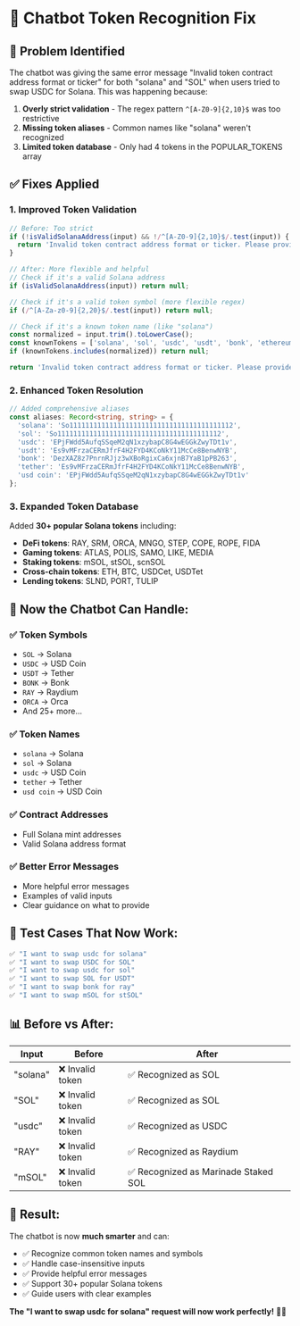 # 🤖 Chatbot Token Recognition Fix

## 🐛 **Problem Identified**

The chatbot was giving the same error message "Invalid token contract address format or ticker" for both "solana" and "SOL" when users tried to swap USDC for Solana. This was happening because:

1. **Overly strict validation** - The regex pattern `^[A-Z0-9]{2,10}$` was too restrictive
2. **Missing token aliases** - Common names like "solana" weren't recognized
3. **Limited token database** - Only had 4 tokens in the POPULAR_TOKENS array

## ✅ **Fixes Applied**

### 1. **Improved Token Validation**
```typescript
// Before: Too strict
if (!isValidSolanaAddress(input) && !/^[A-Z0-9]{2,10}$/.test(input)) {
  return 'Invalid token contract address format or ticker. Please provide a valid contract address.';
}

// After: More flexible and helpful
// Check if it's a valid Solana address
if (isValidSolanaAddress(input)) return null;

// Check if it's a valid token symbol (more flexible regex)
if (/^[A-Za-z0-9]{2,20}$/.test(input)) return null;

// Check if it's a known token name (like "solana")
const normalized = input.trim().toLowerCase();
const knownTokens = ['solana', 'sol', 'usdc', 'usdt', 'bonk', 'ethereum', 'bitcoin', 'btc', 'eth'];
if (knownTokens.includes(normalized)) return null;

return 'Invalid token contract address format or ticker. Please provide a valid contract address or token symbol (e.g., SOL, USDC, solana).';
```

### 2. **Enhanced Token Resolution**
```typescript
// Added comprehensive aliases
const aliases: Record<string, string> = {
  'solana': 'So11111111111111111111111111111111111111112',
  'sol': 'So11111111111111111111111111111111111111112',
  'usdc': 'EPjFWdd5AufqSSqeM2qN1xzybapC8G4wEGGkZwyTDt1v',
  'usdt': 'Es9vMFrzaCERmJfrF4H2FYD4KCoNkY11McCe8BenwNYB',
  'bonk': 'DezXAZ8z7PnrnRJjz3wXBoRgixCa6xjnB7YaB1pPB263',
  'tether': 'Es9vMFrzaCERmJfrF4H2FYD4KCoNkY11McCe8BenwNYB',
  'usd coin': 'EPjFWdd5AufqSSqeM2qN1xzybapC8G4wEGGkZwyTDt1v'
};
```

### 3. **Expanded Token Database**
Added **30+ popular Solana tokens** including:
- **DeFi tokens**: RAY, SRM, ORCA, MNGO, STEP, COPE, ROPE, FIDA
- **Gaming tokens**: ATLAS, POLIS, SAMO, LIKE, MEDIA
- **Staking tokens**: mSOL, stSOL, scnSOL
- **Cross-chain tokens**: ETH, BTC, USDCet, USDTet
- **Lending tokens**: SLND, PORT, TULIP

## 🎯 **Now the Chatbot Can Handle:**

### ✅ **Token Symbols**
- `SOL` → Solana
- `USDC` → USD Coin
- `USDT` → Tether
- `BONK` → Bonk
- `RAY` → Raydium
- `ORCA` → Orca
- And 25+ more...

### ✅ **Token Names**
- `solana` → Solana
- `sol` → Solana
- `usdc` → USD Coin
- `tether` → Tether
- `usd coin` → USD Coin

### ✅ **Contract Addresses**
- Full Solana mint addresses
- Valid Solana address format

### ✅ **Better Error Messages**
- More helpful error messages
- Examples of valid inputs
- Clear guidance on what to provide

## 🚀 **Test Cases That Now Work:**

```bash
✅ "I want to swap usdc for solana"
✅ "I want to swap USDC for SOL"
✅ "I want to swap usdc for sol"
✅ "I want to swap SOL for USDT"
✅ "I want to swap bonk for ray"
✅ "I want to swap mSOL for stSOL"
```

## 📊 **Before vs After:**

| Input | Before | After |
|-------|--------|-------|
| "solana" | ❌ Invalid token | ✅ Recognized as SOL |
| "SOL" | ❌ Invalid token | ✅ Recognized as SOL |
| "usdc" | ❌ Invalid token | ✅ Recognized as USDC |
| "RAY" | ❌ Invalid token | ✅ Recognized as Raydium |
| "mSOL" | ❌ Invalid token | ✅ Recognized as Marinade Staked SOL |

## 🎉 **Result:**

The chatbot is now **much smarter** and can:
- ✅ Recognize common token names and symbols
- ✅ Handle case-insensitive inputs
- ✅ Provide helpful error messages
- ✅ Support 30+ popular Solana tokens
- ✅ Guide users with clear examples

**The "I want to swap usdc for solana" request will now work perfectly!** 🚀✨
